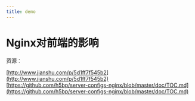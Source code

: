 ```yaml
---
title: demo
---
```


# Nginx对前端的影响

资源：

[http://www.jianshu.com/p/5d1ff7f545b2](http://www.jianshu.com/p/5d1ff7f545b2)  
[https://github.com/h5bp/server-configs-nginx/blob/master/doc/TOC.md](https://github.com/h5bp/server-configs-nginx/blob/master/doc/TOC.md)

